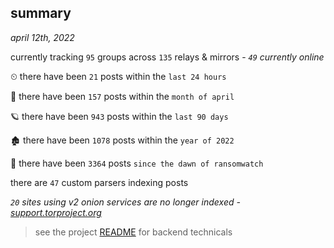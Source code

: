
## summary
_april 12th, 2022_

currently tracking `95` groups across `135` relays & mirrors - _`49` currently online_

⏲ there have been `21` posts within the `last 24 hours`

🦈 there have been `157` posts within the `month of april`

🪐 there have been `943` posts within the `last 90 days`

🏚 there have been `1078` posts within the `year of 2022`

🦕 there have been `3364` posts `since the dawn of ransomwatch`

there are `47` custom parsers indexing posts

_`20` sites using v2 onion services are no longer indexed - [support.torproject.org](https://support.torproject.org/onionservices/v2-deprecation/)_

> see the project [README](https://github.com/thetanz/ransomwatch#ransomwatch--) for backend technicals
